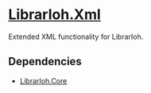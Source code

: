 # [LibrarIoh.Xml](https://github.com/SorceryStory/LibrarIoh.ExtensibleMarkupLanguage)

Extended XML functionality for LibrarIoh.

## Dependencies

- [LibrarIoh.Core](https://github.com/SorceryStory/LibrarIoh.Core)
